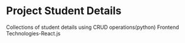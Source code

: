 # Project Student Details

Collections of student details using CRUD operations(python)
Frontend Technologies-React.js
